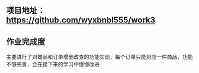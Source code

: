 ## 项目地址：https://github.com/wyxbnbl555/work3

## 作业完成度

主要进行了对商品和订单增删改查的功能实现，每个订单只能对应一件商品，功能不够完善，会在接下来的学习中慢慢改进
